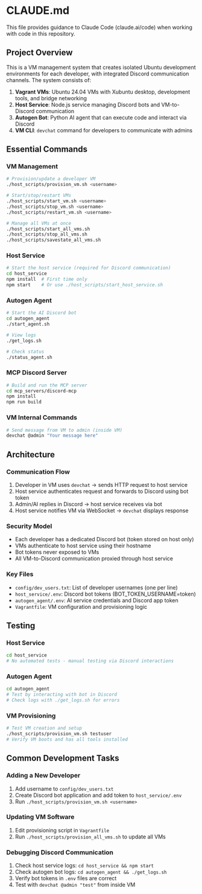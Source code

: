 # CLAUDE.md

This file provides guidance to Claude Code (claude.ai/code) when working with code in this repository.

## Project Overview

This is a VM management system that creates isolated Ubuntu development environments for each developer, with integrated Discord communication channels. The system consists of:

1. **Vagrant VMs**: Ubuntu 24.04 VMs with Xubuntu desktop, development tools, and bridge networking
2. **Host Service**: Node.js service managing Discord bots and VM-to-Discord communication
3. **Autogen Bot**: Python AI agent that can execute code and interact via Discord
4. **VM CLI**: `devchat` command for developers to communicate with admins

## Essential Commands

### VM Management
```bash
# Provision/update a developer VM
./host_scripts/provision_vm.sh <username>

# Start/stop/restart VMs
./host_scripts/start_vm.sh <username>
./host_scripts/stop_vm.sh <username>
./host_scripts/restart_vm.sh <username>

# Manage all VMs at once
./host_scripts/start_all_vms.sh
./host_scripts/stop_all_vms.sh
./host_scripts/savestate_all_vms.sh
```

### Host Service
```bash
# Start the host service (required for Discord communication)
cd host_service
npm install  # First time only
npm start    # Or use ./host_scripts/start_host_service.sh
```

### Autogen Agent
```bash
# Start the AI Discord bot
cd autogen_agent
./start_agent.sh

# View logs
./get_logs.sh

# Check status
./status_agent.sh
```

### MCP Discord Server
```bash
# Build and run the MCP server
cd mcp_servers/discord-mcp
npm install
npm run build
```

### VM Internal Commands
```bash
# Send message from VM to admin (inside VM)
devchat @admin "Your message here"
```

## Architecture

### Communication Flow
1. Developer in VM uses `devchat` → sends HTTP request to host service
2. Host service authenticates request and forwards to Discord using bot token
3. Admin/AI replies in Discord → host service receives via bot
4. Host service notifies VM via WebSocket → `devchat` displays response

### Security Model
- Each developer has a dedicated Discord bot (token stored on host only)
- VMs authenticate to host service using their hostname
- Bot tokens never exposed to VMs
- All VM-to-Discord communication proxied through host service

### Key Files
- `config/dev_users.txt`: List of developer usernames (one per line)
- `host_service/.env`: Discord bot tokens (BOT_TOKEN_USERNAME=token)
- `autogen_agent/.env`: AI service credentials and Discord app token
- `Vagrantfile`: VM configuration and provisioning logic

## Testing

### Host Service
```bash
cd host_service
# No automated tests - manual testing via Discord interactions
```

### Autogen Agent
```bash
cd autogen_agent
# Test by interacting with bot in Discord
# Check logs with ./get_logs.sh for errors
```

### VM Provisioning
```bash
# Test VM creation and setup
./host_scripts/provision_vm.sh testuser
# Verify VM boots and has all tools installed
```

## Common Development Tasks

### Adding a New Developer
1. Add username to `config/dev_users.txt`
2. Create Discord bot application and add token to `host_service/.env`
3. Run `./host_scripts/provision_vm.sh <username>`

### Updating VM Software
1. Edit provisioning script in `Vagrantfile`
2. Run `./host_scripts/provision_all_vms.sh` to update all VMs

### Debugging Discord Communication
1. Check host service logs: `cd host_service && npm start`
2. Check autogen bot logs: `cd autogen_agent && ./get_logs.sh`
3. Verify bot tokens in `.env` files are correct
4. Test with `devchat @admin "test"` from inside VM